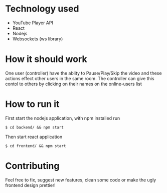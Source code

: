 # Technology used
- YouTube Player API 
- React
- Nodejs
- Websockets (ws library)

# How it should work
One user (controller) have the ablity to Pause/Play/Skip the video and these actions effect other users in the same room. The controller can give this contol to others by clicking on their names on the online-users list 

# How to run it
First start the nodejs application, with npm installed run
```
$ cd backend/ && npm start
```
Then start react application
```
$ cd frontend/ && npm start
```

# Contributing
Feel free to fix, suggest new features, clean some code or make the ugly frontend design prettier!

